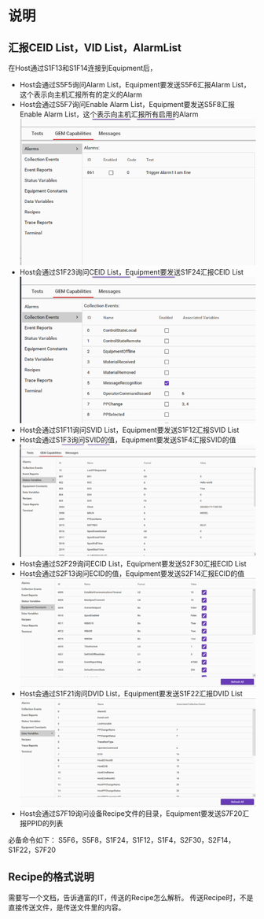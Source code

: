 # 说明

## 汇报CEID List，VID List，AlarmList

在Host通过S1F13和S1F14连接到Equipment后，

- Host会通过S5F5询问Alarm List，Equipment要发送S5F6汇报Alarm List，这个表示向主机汇报所有的定义的Alarm
- Host会通过S5F7询问Enable Alarm List，Equipment要发送S5F8汇报Enable Alarm List，这个表示向主机汇报所有启用的Alarm
![1](与海目星沟通SecsGem需要的功能/2023-02-17-17-14-35.png)
- Host会通过S1F23询问CEID List，Equipment要发送S1F24汇报CEID List
![2](与海目星沟通SecsGem需要的功能/2023-02-17-17-14-36.png)
- Host会通过S1F11询问SVID List，Equipment要发送S1F12汇报SVID List
- Host会通过S1F3询问SVID的值，Equipment要发送S1F4汇报SVID的值
![3](与海目星沟通SecsGem需要的功能/2023-02-17-17-19-54.png)
- Host会通过S2F29询问ECID List，Equipment要发送S2F30汇报ECID List
- Host会通过S2F13询问ECID的值，Equipment要发送S2F14汇报ECID的值
![4](与海目星沟通SecsGem需要的功能/2023-02-17-17-25-01.png)
- Host会通过S1F21询问DVID List，Equipment要发送S1F22汇报DVID List
![5](与海目星沟通SecsGem需要的功能/2023-02-17-17-30-51.png)
- Host会通过S7F19询问设备Recipe文件的目录，Equipment要发送S7F20汇报PPID的列表

必备命令如下：
S5F6，S5F8，S1F24，S1F12，S1F4，S2F30，S2F14，S1F22，S7F20

## Recipe的格式说明

需要写一个文档，告诉通富的IT，传送的Recipe怎么解析。
传送Recipe时，不是直接传送文件，是传送文件里的内容。
